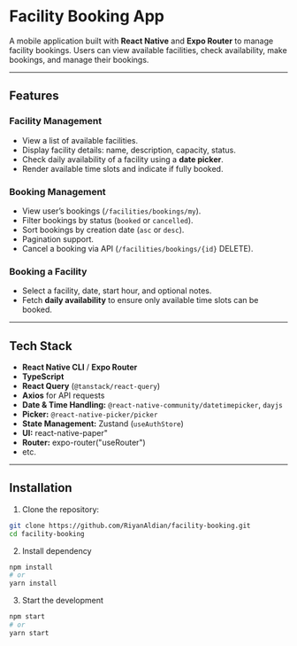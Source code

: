 # Facility Booking App

A mobile application built with **React Native** and **Expo Router** to manage facility bookings. Users can view available facilities, check availability, make bookings, and manage their bookings.

---

## Features

### Facility Management
- View a list of available facilities.
- Display facility details: name, description, capacity, status.
- Check daily availability of a facility using a **date picker**.
- Render available time slots and indicate if fully booked.

### Booking Management
- View user’s bookings (`/facilities/bookings/my`).
- Filter bookings by status (`booked` or `cancelled`).
- Sort bookings by creation date (`asc` or `desc`).
- Pagination support.
- Cancel a booking via API (`/facilities/bookings/{id}` DELETE).

### Booking a Facility
- Select a facility, date, start hour, and optional notes.
- Fetch **daily availability** to ensure only available time slots can be booked.

---


## Tech Stack

- **React Native CLI** / **Expo Router**
- **TypeScript**
- **React Query** (`@tanstack/react-query`)
- **Axios** for API requests
- **Date & Time Handling:** `@react-native-community/datetimepicker`, `dayjs`
- **Picker:** `@react-native-picker/picker`
- **State Management:** Zustand (`useAuthStore`)
- **UI:** react-native-paper"
- **Router:** expo-router("useRouter")
- etc.
---

## Installation

1. Clone the repository:
```bash
git clone https://github.com/RiyanAldian/facility-booking.git
cd facility-booking
```

2. Install dependency
```bash
npm install
# or
yarn install
```

3. Start the development
```bash 
npm start
# or
yarn start
```
